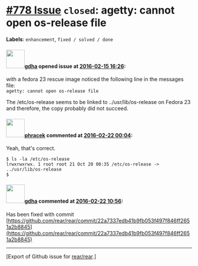 [\#778 Issue](https://github.com/rear/rear/issues/778) `closed`: agetty: cannot open os-release file
====================================================================================================

**Labels**: `enhancement`, `fixed / solved / done`

#### <img src="https://avatars.githubusercontent.com/u/888633?u=cdaeb31efcc0048d3619651aa18dd4b76e636b21&v=4" width="50">[gdha](https://github.com/gdha) opened issue at [2016-02-15 16:26](https://github.com/rear/rear/issues/778):

with a fedora 23 rescue image noticed the following line in the messages
file:  
`agetty: cannot open os-release file`

The /etc/os-release seems to be linked to ../usr/lib/os-release on
Fedora 23 and therefore, the copy probably did not succeed.

#### <img src="https://avatars.githubusercontent.com/u/3416672?u=8867c1fd5f4ffa568d781775ab6110624b2dccd4&v=4" width="50">[phracek](https://github.com/phracek) commented at [2016-02-22 00:04](https://github.com/rear/rear/issues/778#issuecomment-186948475):

Yeah, that's correct.

    $ ls -la /etc/os-release 
    lrwxrwxrwx. 1 root root 21 Oct 20 00:35 /etc/os-release -> ../usr/lib/os-release
    $ 

#### <img src="https://avatars.githubusercontent.com/u/888633?u=cdaeb31efcc0048d3619651aa18dd4b76e636b21&v=4" width="50">[gdha](https://github.com/gdha) commented at [2016-02-22 10:56](https://github.com/rear/rear/issues/778#issuecomment-187122781):

Has been fixed with commit
[https://github.com/rear/rear/commit/22a7337edb41b9fb053f497f846ff2651a2b8845](https://github.com/rear/rear/commit/22a7337edb41b9fb053f497f846ff2651a2b8845)

------------------------------------------------------------------------

\[Export of Github issue for
[rear/rear](https://github.com/rear/rear).\]
